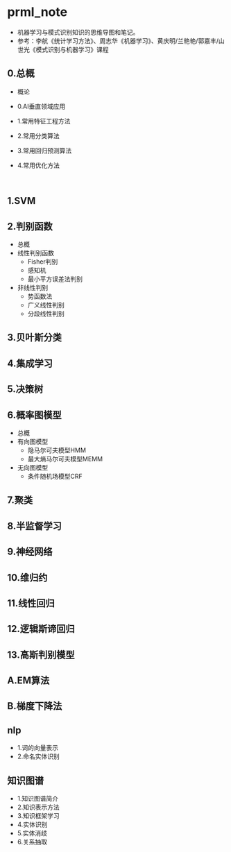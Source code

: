 # prml_note
- 机器学习与模式识别知识的思维导图和笔记。
- 参考：李航《统计学习方法》、周志华《机器学习》、黄庆明/兰艳艳/郭嘉丰/山世光《模式识别与机器学习》课程



## 0.总概

- 概论

- 0.AI垂直领域应用

- 1.常用特征工程方法

- 2.常用分类算法

- 3.常用回归预测算法

- 4.常用优化方法

  ​


## 1.SVM

## 2.判别函数

- 总概
- 线性判别函数
  - Fisher判别
  - 感知机
  - 最小平方误差法判别
- 非线性判别
  - 势函数法
  - 广义线性判别
  - 分段线性判别

## 3.贝叶斯分类

## 4.集成学习

## 5.决策树

## 6.概率图模型

- 总概
- 有向图模型
  - 隐马尔可夫模型HMM
  - 最大熵马尔可夫模型MEMM
- 无向图模型
  - 条件随机场模型CRF


## 7.聚类

## 8.半监督学习

## 9.神经网络

## 10.维归约

## 11.线性回归

## 12.逻辑斯谛回归

## 13.高斯判别模型



## A.EM算法

## B.梯度下降法




## nlp

- 1.词的向量表示
- 2.命名实体识别

## 知识图谱

- 1.知识图谱简介
- 2.知识表示方法
- 3.知识框架学习
- 4.实体识别
- 5.实体消歧
- 6.关系抽取